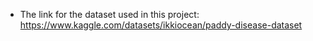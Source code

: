 - The link for the dataset used in this project: 
https://www.kaggle.com/datasets/ikkiocean/paddy-disease-dataset